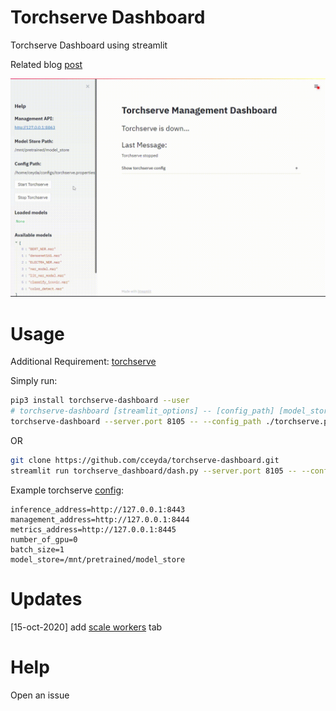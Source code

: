 # Torchserve Dashboard

Torchserve Dashboard using streamlit

Related blog [post](https://cceyda.github.io/blog/torchserve/streamlit/dashboard/2020/10/15/torchserve.html)

![Demo](assets/dashboard_demo.gif)

# Usage
Additional Requirement: [torchserve](https://github.com/pytorch/serve#install-torchserve)

Simply run:

```bash
pip3 install torchserve-dashboard --user
# torchserve-dashboard [streamlit_options] -- [config_path] [model_store(optional)]
torchserve-dashboard --server.port 8105 -- --config_path ./torchserve.properties --model_store ./model_store
```
OR 
```bash
git clone https://github.com/cceyda/torchserve-dashboard.git
streamlit run torchserve_dashboard/dash.py --server.port 8105 -- --config_path ./torchserve.properties 
```
Example torchserve [config](https://pytorch.org/serve/configuration.html):

```
inference_address=http://127.0.0.1:8443
management_address=http://127.0.0.1:8444
metrics_address=http://127.0.0.1:8445
number_of_gpu=0
batch_size=1
model_store=/mnt/pretrained/model_store
```
# Updates
[15-oct-2020] add [scale workers](https://pytorch.org/serve/management_api.html#scale-workers) tab 

# Help

Open an issue


